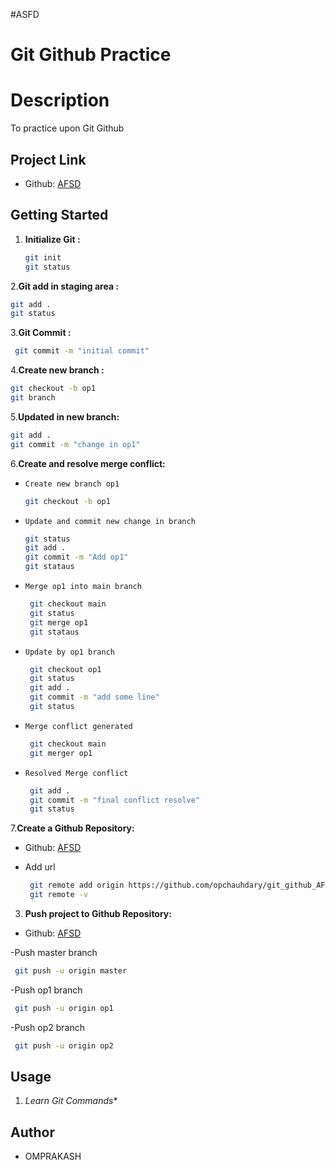 #ASFD
# Git Github Practice

# Description
To practice upon Git Github

## Project Link
- Github: [AFSD](https://github.com/opchaudharyAFSD)


## Getting Started

1. **Initialize Git :**

   ```bash
   git init
   git status
   ```

2.**Git add in staging area :**

   ```bash
   git add .
   git status
   ``` 

3.**Git Commit :**

   ```bash
    git commit -m "initial commit"
   ``` 

4.**Create new branch :**

   ```bash
   git checkout -b op1
   git branch
   ``` 

5.**Updated  in new branch:**

   ```bash
   git add .
   git commit -m "change in op1"
   ```

6.**Create and resolve merge conflict:**

 - `Create new branch op1`


     ```bash
     git checkout -b op1
     ``` 
 - `Update and commit new change in branch`
     ```bash
     git status
     git add .
     git commit -m "Add op1"
     git stataus
    ```


  - `Merge op1 into main branch`
     ```bash
      git checkout main
      git status
      git merge op1
      git stataus
     ```


  - `Update by op1 branch`
     ```bash
      git checkout op1
      git status
      git add .
      git commit -m "add some line"
      git status
     ```

   - `Merge conflict generated`
     ```bash
      git checkout main
      git merger op1
     ```
   

- `Resolved Merge conflict`
   ```bash
    git add .
    git commit -m "final conflict resolve"
    git status
   ```
   

7.**Create a Github Repository:**

- Github: [AFSD](https://github.com/opchaudharyAFSD)

- Add url
  
   ```bash
    git remote add origin https://github.com/opchauhdary/git_github_AFSD.git
    git remote -v
   ```


3. **Push project to Github Repository:**

- Github: [AFSD](https://github.com/opchaudharyAFSD)

-Push master branch

   ```bash
    git push -u origin master
   ```
 

-Push op1 branch

   ```bash
    git push -u origin op1
   ```
 

-Push op2 branch

   ```bash
    git push -u origin op2
   ```
  

## Usage

1. *Learn Git Commands** 



## Author

- OMPRAKASH
